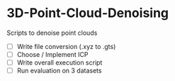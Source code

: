 # 3D-Point-Cloud-Denoising
Scripts to denoise point clouds

- [ ] Write file conversion (.xyz to .gts)
- [ ] Choose / Implement ICP 
- [ ] Write overall execution script
- [ ] Run evaluation on 3 datasets
